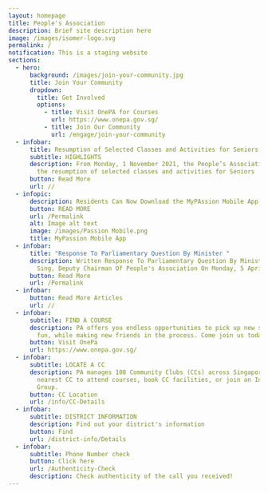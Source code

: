 ```yaml
---
layout: homepage
title: People's Association
description: Brief site description here
image: /images/isomer-logo.svg
permalink: /
notification: This is a staging website
sections:
  - hero:
      background: /images/join-your-community.jpg
      title: Join Your Community
      dropdown:
        title: Get Involved
        options:
          - title: Visit OnePA for Courses
            url: https://www.onepa.gov.sg/
          - title: Join Our Community
            url: /engage/join-your-community
  - infobar:
      title: Resumption of Selected Classes and Activities for Seniors
      subtitle: HIGHLIGHTS
      description: From Monday, 1 November 2021, the People’s Association will pilot
        the resumption of selected classes and activities for Seniors
      button: Read More
      url: //
  - infopic:
      description: Residents Can Now Download the MyPAssion Mobile App on Their Phones
      button: READ MORE
      url: /Permalink
      alt: Image alt text
      image: /images/Passion Mobile.png
      title: MyPassion Mobile App
  - infobar:
      title: "Response To Parliamentary Question By Minister "
      description: Written Response To Parliamentary Question By Minister Chan Chun
        Sing, Deputy Chairman Of People's Association On Monday, 5 April 2021
      button: Read More
      url: /Permalink
  - infobar:
      button: Read More Articles
      url: //
  - infobar:
      subtitle: FIND A COURSE
      description: PA offers you endless opportunities to pick up new skills, have
        fun, while making new friends in the process. Come join us today
      button: Visit OnePa
      url: https://www.onepa.gov.sg/
  - infobar:
      subtitle: LOCATE A CC
      description: PA manages 108 Community Clubs (CCs) across Singapore. Visit your
        nearest CC to attend courses, book CC facilities, or join an Interest
        Group.
      button: CC Location
      url: /info/CC-Details
  - infobar:
      subtitle: DISTRICT INFORMATION
      description: Find out your district's information
      button: Find
      url: /district-info/Details
  - infobar:
      subtitle: Phone Number check
      button: Click here
      url: /Authenticity-Check
      description: Check authenticity of the call you received!
---
```

